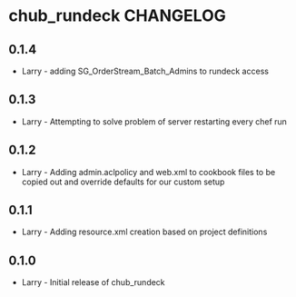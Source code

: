 chub_rundeck CHANGELOG
======================
0.1.4
-----
- Larry - adding SG_OrderStream_Batch_Admins to rundeck access

0.1.3
-----
- Larry - Attempting to solve problem of server restarting every chef run

0.1.2
-----
- Larry - Adding admin.aclpolicy and web.xml to cookbook files to be copied out and override defaults for our custom setup

0.1.1
-----
- Larry - Adding resource.xml creation based on project definitions

0.1.0
-----
- Larry - Initial release of chub_rundeck

